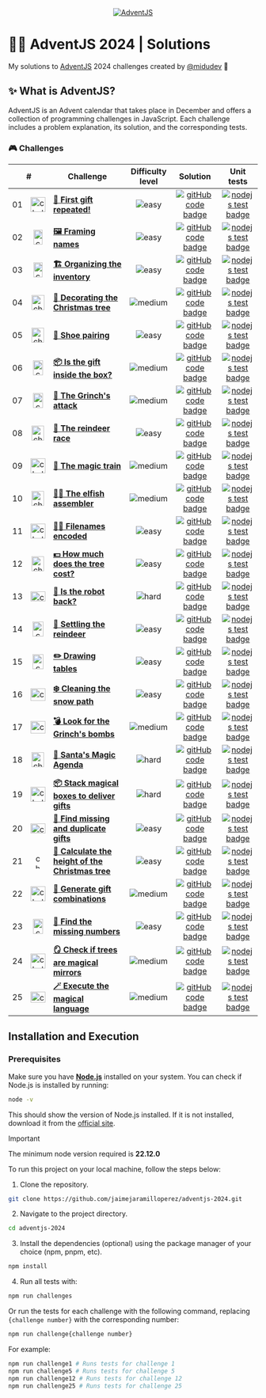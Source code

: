 <div align="center">
  <a href="https://adventjs.dev/">
    <img src="https://github.com/user-attachments/assets/b36d29a4-25c7-4964-a6a0-44f1e1486376" alt="AdventJS" />
  </a>
</div>

# 🎅🏻 AdventJS 2024 | Solutions

My solutions to [AdventJS](https://adventjs.dev/) 2024 challenges created by [@midudev](https://github.com/midudev/) 👾

## ✨ What is AdventJS?

AdventJS is an Advent calendar that takes place in December and offers a collection of programming challenges in JavaScript. Each challenge includes a problem explanation, its solution, and the corresponding tests.

### 🎮 Challenges

<table>
  <thead>
    <tr>
      <th align="center" colspan="2">#</th>
      <th align="center">Challenge</th>
      <th align="center">Difficulty level</th>
      <th align="center">Solution</th>
      <th align="center">Unit tests</th>
    </td>
  </thead>
  <tbody>
    <tr>
      <td align="center">01</td>
      <td align="center">
        <img src="https://github.com/user-attachments/assets/18a89486-23f7-410f-9a7f-58a70ce02a8c" alt="challenge #01" width="30" height="30" />
      </td>
      <td>
        <a href="/src/challenge-01/README.md"><strong>🎁 First gift repeated!</strong></a>
      </td>
      <td align="center">
        <img src="https://img.shields.io/badge/Easy-77A626" alt="easy" />
      </td>
      <td align="center">
        <a href="/src/challenge-01/index.js">
          <img src="https://img.shields.io/badge/Code-181717?logo=github&logoColor=fff&color=000" alt="gitHub code badge" />
        </a>
      </td>
      <td align="center">
        <a href="/src/challenge-01/index.test.js">
          <img src="https://img.shields.io/badge/Tests-181717?logo=nodedotjs&logoColor=fff&color=000" alt="nodejs test badge" />
        </a>
      </td>
    </tr>
    <tr>
      <td align="center">02</td>
      <td align="center">
        <img src="https://github.com/user-attachments/assets/a4b4d67b-6caa-446f-8efd-ef34abd870ef" alt="challenge #02" width="18" height="30" />
      </td>
      <td>
        <a href="/src/challenge-02/README.md"><strong>🖼️ Framing names</strong></a>
      </td>
      <td align="center">
        <img src="https://img.shields.io/badge/Easy-77A626" alt="easy" />
      </td>
      <td align="center">
        <a href="/src/challenge-02/index.js">
          <img src="https://img.shields.io/badge/Code-181717?logo=github&logoColor=fff&color=000" alt="gitHub code badge" />
        </a>
      </td>
      <td align="center">
        <a href="/src/challenge-02/index.test.js">
          <img src="https://img.shields.io/badge/Tests-181717?logo=nodedotjs&logoColor=fff&color=000" alt="nodejs test badge" />
        </a>
      </td>
    </tr>
    <tr>
      <td align="center">03</td>
      <td align="center">
        <img src="https://github.com/user-attachments/assets/06c42bb3-debe-481b-86c7-c1802a8a6654" alt="challenge #03" width="18" height="30" />
      </td>
      <td>
        <a href="/src/challenge-03/README.md"><strong>🏗️ Organizing the inventory</strong></a>
      </td>
      <td align="center">
        <img src="https://img.shields.io/badge/Easy-77A626" alt="easy" />
      </td>
      <td align="center">
        <a href="/src/challenge-03/index.js">
          <img src="https://img.shields.io/badge/Code-181717?logo=github&logoColor=fff&color=000" alt="gitHub code badge" />
        </a>
      </td>
      <td align="center">
        <a href="/src/challenge-03/index.test.js">
          <img src="https://img.shields.io/badge/Tests-181717?logo=nodedotjs&logoColor=fff&color=000" alt="nodejs test badge" />
        </a>
      </td>
    </tr>
    <tr>
      <td align="center">04</td>
      <td align="center">
        <img src="https://github.com/user-attachments/assets/ab7e6d6e-fc35-4fb2-a5d3-71c9b7e84808" alt="challenge #04" width="26" height="30" />
      </td>
      <td>
        <a href="/src/challenge-04/README.md"><strong>🎄 Decorating the Christmas tree</strong></a>
      </td>
      <td align="center">
        <img src="https://img.shields.io/badge/Medium-E3A008" alt="medium" />
      </td>
      <td align="center">
        <a href="/src/challenge-04/index.js">
          <img src="https://img.shields.io/badge/Code-181717?logo=github&logoColor=fff&color=000" alt="gitHub code badge" />
        </a>
      </td>
      <td align="center">
        <a href="/src/challenge-04/index.test.js">
          <img src="https://img.shields.io/badge/Tests-181717?logo=nodedotjs&logoColor=fff&color=000" alt="nodejs test badge" />
        </a>
      </td>
    </tr>
    <tr>
      <td align="center">05</td>
      <td align="center">
        <img src="https://github.com/user-attachments/assets/55333746-8526-4319-b8b3-c5bf2bd00562" alt="challenge #05" width="25" height="30" />
      </td>
      <td>
        <a href="/src/challenge-05/README.md"><strong>👞 Shoe pairing</strong></a>
      </td>
      <td align="center">
        <img src="https://img.shields.io/badge/Easy-77A626" alt="easy" />
      </td>
      <td align="center">
        <a href="/src/challenge-05/index.js">
          <img src="https://img.shields.io/badge/Code-181717?logo=github&logoColor=fff&color=000" alt="gitHub code badge" />
        </a>
      </td>
      <td align="center">
        <a href="/src/challenge-05/index.test.js">
          <img src="https://img.shields.io/badge/Tests-181717?logo=nodedotjs&logoColor=fff&color=000" alt="nodejs test badge" />
        </a>
      </td>
    </tr>
    <tr>
      <td align="center">06</td>
      <td align="center">
        <img src="https://github.com/user-attachments/assets/51ae0ba3-b4b0-4f5f-9421-bef8e5688424" alt="challenge #06" width="20" height="30" />
      </td>
      <td>
        <a href="/src/challenge-06/README.md"><strong>📦 Is the gift inside the box?</strong></a>
      </td>
      <td align="center">
        <img src="https://img.shields.io/badge/Medium-E3A008" alt="medium" />
      </td>
      <td align="center">
        <a href="/src/challenge-06/index.js">
          <img src="https://img.shields.io/badge/Code-181717?logo=github&logoColor=fff&color=000" alt="gitHub code badge" />
        </a>
      </td>
      <td align="center">
        <a href="/src/challenge-06/index.test.js">
          <img src="https://img.shields.io/badge/Tests-181717?logo=nodedotjs&logoColor=fff&color=000" alt="nodejs test badge" />
        </a>
      </td>
    </tr>
    <tr>
      <td align="center">07</td>
      <td align="center">
        <img src="https://github.com/user-attachments/assets/a42fef8f-6e18-41a5-bbfd-479c7fe81fe3" alt="challenge #07" width="20" height="30" />
      </td>
      <td>
        <a href="/src/challenge-07/README.md"><strong>👹 The Grinch's attack</strong></a>
      </td>
      <td align="center">
        <img src="https://img.shields.io/badge/Medium-E3A008" alt="medium" />
      </td>
      <td align="center">
        <a href="/src/challenge-07/index.js">
          <img src="https://img.shields.io/badge/Code-181717?logo=github&logoColor=fff&color=000" alt="gitHub code badge" />
        </a>
      </td>
      <td align="center">
        <a href="/src/challenge-07/index.test.js">
          <img src="https://img.shields.io/badge/Tests-181717?logo=nodedotjs&logoColor=fff&color=000" alt="nodejs test badge" />
        </a>
      </td>
    </tr>
    <tr>
      <td align="center">08</td>
      <td align="center">
        <img src="https://github.com/user-attachments/assets/0911f9ce-e4f1-4c86-9762-4618a4df2ee6" alt="challenge #08" width="25" height="30" />
      </td>
      <td>
        <a href="/src/challenge-08/README.md"><strong>🦌 The reindeer race</strong></a>
      </td>
      <td align="center">
        <img src="https://img.shields.io/badge/Easy-77A626" alt="easy" />
      </td>
      <td align="center">
        <a href="/src/challenge-08/index.js">
          <img src="https://img.shields.io/badge/Code-181717?logo=github&logoColor=fff&color=000" alt="gitHub code badge" />
        </a>
      </td>
      <td align="center">
        <a href="/src/challenge-08/index.test.js">
          <img src="https://img.shields.io/badge/Tests-181717?logo=nodedotjs&logoColor=fff&color=000" alt="nodejs test badge" />
        </a>
      </td>
    </tr>
    <tr>
      <td align="center">09</td>
      <td align="center">
        <img src="https://github.com/user-attachments/assets/994e4ce7-7f58-41c7-9e93-2546ecd488ea" alt="challenge #09" width="30" height="30" />
      </td>
      <td>
        <a href="/src/challenge-09/README.md"><strong>🚂 The magic train</strong></a>
      </td>
      <td align="center">
        <img src="https://img.shields.io/badge/Medium-E3A008" alt="medium" />
      </td>
      <td align="center">
        <a href="/src/challenge-09/index.js">
          <img src="https://img.shields.io/badge/Code-181717?logo=github&logoColor=fff&color=000" alt="gitHub code badge" />
        </a>
      </td>
      <td align="center">
        <a href="/src/challenge-09/index.test.js">
          <img src="https://img.shields.io/badge/Tests-181717?logo=nodedotjs&logoColor=fff&color=000" alt="nodejs test badge" />
        </a>
      </td>
    </tr>
    <tr>
      <td align="center">10</td>
      <td align="center">
        <img src="https://github.com/user-attachments/assets/15c9f399-523d-458f-abc8-499bba6c49ac" alt="challenge #10" width="25" height="30" />
      </td>
      <td>
        <a href="/src/challenge-10/README.md"><strong>👩‍💻 The elfish assembler</strong></a>
      </td>
      <td align="center">
        <img src="https://img.shields.io/badge/Medium-E3A008" alt="medium" />
      </td>
      <td align="center">
        <a href="/src/challenge-10/index.js">
          <img src="https://img.shields.io/badge/Code-181717?logo=github&logoColor=fff&color=000" alt="gitHub code badge" />
        </a>
      </td>
      <td align="center">
        <a href="/src/challenge-10/index.test.js">
          <img src="https://img.shields.io/badge/Tests-181717?logo=nodedotjs&logoColor=fff&color=000" alt="nodejs test badge" />
        </a>
      </td>
    </tr>
    <tr>
      <td align="center">11</td>
      <td align="center">
        <img src="https://github.com/user-attachments/assets/e865c635-1402-43dd-b491-2c8ef461ea4f" alt="challenge #11" width="30" height="30" />
      </td>
      <td>
        <a href="/src/challenge-11/README.md"><strong>🏴‍☠️ Filenames encoded</strong></a>
      </td>
      <td align="center">
        <img src="https://img.shields.io/badge/Easy-77A626" alt="easy" />
      </td>
      <td align="center">
        <a href="/src/challenge-11/index.js">
          <img src="https://img.shields.io/badge/Code-181717?logo=github&logoColor=fff&color=000" alt="gitHub code badge" />
        </a>
      </td>
      <td align="center">
        <a href="/src/challenge-11/index.test.js">
          <img src="https://img.shields.io/badge/Tests-181717?logo=nodedotjs&logoColor=fff&color=000" alt="nodejs test badge" />
        </a>
      </td>
    </tr>
    <tr>
      <td align="center">12</td>
      <td align="center">
        <img src="https://github.com/user-attachments/assets/831f5baa-b6c2-446b-8d0f-18b842580154" alt="challenge #12" width="25" height="30" />
      </td>
      <td>
        <a href="/src/challenge-12/README.md"><strong>💵 How much does the tree cost?</strong></a>
      </td>
      <td align="center">
        <img src="https://img.shields.io/badge/Easy-77A626" alt="easy" />
      </td>
      <td align="center">
        <a href="/src/challenge-12/index.js">
          <img src="https://img.shields.io/badge/Code-181717?logo=github&logoColor=fff&color=000" alt="gitHub code badge" />
        </a>
      </td>
      <td align="center">
        <a href="/src/challenge-12/index.test.js">
          <img src="https://img.shields.io/badge/Tests-181717?logo=nodedotjs&logoColor=fff&color=000" alt="nodejs test badge" />
        </a>
      </td>
    </tr>
    <tr>
      <td align="center">13</td>
      <td align="center">
        <img src="https://github.com/user-attachments/assets/f06405dd-9550-4ebf-9148-cafc8f5c5813" alt="challenge #13" width="30" height="20" />
      </td>
      <td>
        <a href="/src/challenge-13/README.md"><strong>🤖 Is the robot back?</strong></a>
      </td>
      <td align="center">
        <img src="https://img.shields.io/badge/Hard-DC2626" alt="hard" />
      </td>
      <td align="center">
        <a href="/src/challenge-13/index.js">
          <img src="https://img.shields.io/badge/Code-181717?logo=github&logoColor=fff&color=000" alt="gitHub code badge" />
        </a>
      </td>
      <td align="center">
        <a href="/src/challenge-13/index.test.js">
          <img src="https://img.shields.io/badge/Tests-181717?logo=nodedotjs&logoColor=fff&color=000" alt="nodejs test badge" />
        </a>
      </td>
    </tr>
    <tr>
      <td align="center">14</td>
      <td align="center">
        <img src="https://github.com/user-attachments/assets/121563cc-0b5e-4fe2-a95f-6001567fff07" alt="challenge #14" width="22" height="30" />
      </td>
      <td>
        <a href="/src/challenge-14/README.md"><strong>🦌 Settling the reindeer</strong></a>
      </td>
      <td align="center">
        <img src="https://img.shields.io/badge/Easy-77A626" alt="easy" />
      </td>
      <td align="center">
        <a href="/src/challenge-14/index.js">
          <img src="https://img.shields.io/badge/Code-181717?logo=github&logoColor=fff&color=000" alt="gitHub code badge" />
        </a>
      </td>
      <td align="center">
        <a href="/src/challenge-14/index.test.js">
          <img src="https://img.shields.io/badge/Tests-181717?logo=nodedotjs&logoColor=fff&color=000" alt="nodejs test badge" />
        </a>
      </td>
    </tr>
    <tr>
      <td align="center">15</td>
      <td align="center">
        <img src="https://github.com/user-attachments/assets/b67d4242-7702-4110-b0e2-f3a6e402d0e3" alt="challenge #15" width="22" height="30" />
      </td>
      <td>
        <a href="/src/challenge-15/README.md"><strong>✏️ Drawing tables</strong></a>
      </td>
      <td align="center">
        <img src="https://img.shields.io/badge/Easy-77A626" alt="easy" />
      </td>
      <td align="center">
        <a href="/src/challenge-15/index.js">
          <img src="https://img.shields.io/badge/Code-181717?logo=github&logoColor=fff&color=000" alt="gitHub code badge" />
        </a>
      </td>
      <td align="center">
        <a href="/src/challenge-15/index.test.js">
          <img src="https://img.shields.io/badge/Tests-181717?logo=nodedotjs&logoColor=fff&color=000" alt="nodejs test badge" />
        </a>
      </td>
    </tr>
    <tr>
      <td align="center">16</td>
      <td align="center">
        <img src="https://github.com/user-attachments/assets/c8965888-dd9d-4e6e-bd3d-450d0c10cb84" alt="challenge #16" width="30" height="25" />
      </td>
      <td>
        <a href="/src/challenge-16/README.md"><strong>❄️ Cleaning the snow path</strong></a>
      </td>
      <td align="center">
        <img src="https://img.shields.io/badge/Easy-77A626" alt="easy" />
      </td>
      <td align="center">
        <a href="/src/challenge-16/index.js">
          <img src="https://img.shields.io/badge/Code-181717?logo=github&logoColor=fff&color=000" alt="gitHub code badge" />
        </a>
      </td>
      <td align="center">
        <a href="/src/challenge-16/index.test.js">
          <img src="https://img.shields.io/badge/Tests-181717?logo=nodedotjs&logoColor=fff&color=000" alt="nodejs test badge" />
        </a>
      </td>
    </tr>
    <tr>
      <td align="center">17</td>
      <td align="center">
        <img src="https://github.com/user-attachments/assets/e7e9fd49-858b-46cb-ae42-f665501d352c" alt="challenge #17" width="30" height="25" />
      </td>
      <td>
        <a href="/src/challenge-17/README.md"><strong>💣 Look for the Grinch's bombs</strong></a>
      </td>
      <td align="center">
        <img src="https://img.shields.io/badge/Medium-E3A008" alt="medium" />
      </td>
      <td align="center">
        <a href="/src/challenge-17/index.js">
          <img src="https://img.shields.io/badge/Code-181717?logo=github&logoColor=fff&color=000" alt="gitHub code badge" />
        </a>
      </td>
      <td align="center">
        <a href="/src/challenge-17/index.test.js">
          <img src="https://img.shields.io/badge/Tests-181717?logo=nodedotjs&logoColor=fff&color=000" alt="nodejs test badge" />
        </a>
      </td>
    </tr>
    <tr>
      <td align="center">18</td>
      <td align="center">
        <img src="https://github.com/user-attachments/assets/bd4c1137-7617-466b-8422-405b1cf03886" alt="challenge #18" width="25" height="30" />
      </td>
      <td>
        <a href="/src/challenge-18/README.md"><strong>📇 Santa's Magic Agenda</strong></a>
      </td>
      <td align="center">
        <img src="https://img.shields.io/badge/Hard-DC2626" alt="hard" />
      </td>
      <td align="center">
        <a href="/src/challenge-18/index.js">
          <img src="https://img.shields.io/badge/Code-181717?logo=github&logoColor=fff&color=000" alt="gitHub code badge" />
        </a>
      </td>
      <td align="center">
        <a href="/src/challenge-18/index.test.js">
          <img src="https://img.shields.io/badge/Tests-181717?logo=nodedotjs&logoColor=fff&color=000" alt="nodejs test badge" />
        </a>
      </td>
    </tr>
    <tr>
      <td align="center">19</td>
      <td align="center">
        <img src="https://github.com/user-attachments/assets/a7f1c264-897b-4d31-b5b8-8fc9c0725fbe" alt="challenge #19" width="30" height="30" />
      </td>
      <td>
        <a href="/src/challenge-19/README.md"><strong>📦 Stack magical boxes to deliver gifts</strong></a>
      </td>
      <td align="center">
        <img src="https://img.shields.io/badge/Hard-DC2626" alt="hard" />
      </td>
      <td align="center">
        <a href="/src/challenge-19/index.js">
          <img src="https://img.shields.io/badge/Code-181717?logo=github&logoColor=fff&color=000" alt="gitHub code badge" />
        </a>
      </td>
      <td align="center">
        <a href="/src/challenge-19/index.test.js">
          <img src="https://img.shields.io/badge/Tests-181717?logo=nodedotjs&logoColor=fff&color=000" alt="nodejs test badge" />
        </a>
      </td>
    </tr>
    <tr>
      <td align="center">20</td>
      <td align="center">
        <img src="https://github.com/user-attachments/assets/b48b5da3-cd28-48a0-879a-2963a7c7c7f2" alt="challenge #20" width="30" height="20" />
      </td>
      <td>
        <a href="/src/challenge-20/README.md"><strong>🎁 Find missing and duplicate gifts</strong></a>
      </td>
      <td align="center">
        <img src="https://img.shields.io/badge/Easy-77A626" alt="easy" />
      </td>
      <td align="center">
        <a href="/src/challenge-20/index.js">
          <img src="https://img.shields.io/badge/Code-181717?logo=github&logoColor=fff&color=000" alt="gitHub code badge" />
        </a>
      </td>
      <td align="center">
        <a href="/src/challenge-20/index.test.js">
          <img src="https://img.shields.io/badge/Tests-181717?logo=nodedotjs&logoColor=fff&color=000" alt="nodejs test badge" />
        </a>
      </td>
    </tr>
    <tr>
      <td align="center">21</td>
      <td align="center">
        <img src="https://github.com/user-attachments/assets/a871c703-3768-4ed1-b173-30bb08651821" alt="challenge #21" width="15" height="30" />
      </td>
      <td>
        <a href="/src/challenge-21/README.md"><strong>🎄 Calculate the height of the Christmas tree</strong></a>
      </td>
      <td align="center">
        <img src="https://img.shields.io/badge/Easy-77A626" alt="easy" />
      </td>
      <td align="center">
        <a href="/src/challenge-21/index.js">
          <img src="https://img.shields.io/badge/Code-181717?logo=github&logoColor=fff&color=000" alt="gitHub code badge" />
        </a>
      </td>
      <td align="center">
        <a href="/src/challenge-21/index.test.js">
          <img src="https://img.shields.io/badge/Tests-181717?logo=nodedotjs&logoColor=fff&color=000" alt="nodejs test badge" />
        </a>
      </td>
    </tr>
    <tr>
      <td align="center">22</td>
      <td align="center">
        <img src="https://github.com/user-attachments/assets/991e1497-53c6-41b6-aab5-78c8d42dffdd" alt="challenge 22" width="30" height="30" />
      </td>
      <td>
        <a href="/src/challenge-22/README.md"><strong>🎁 Generate gift combinations</strong></a>
      </td>
      <td align="center">
        <img src="https://img.shields.io/badge/Medium-E3A008" alt="medium" />
      </td>
      <td align="center">
        <a href="/src/challenge-22/index.js">
          <img src="https://img.shields.io/badge/Code-18117?logo=github&logoColor=fff&color=000" alt="gitHub code badge" />
        </a>
      </td>
      <td align="center">
        <a href="/src/challenge-22/index.test.js">
          <img src="https://img.shields.io/badge/Tests-181717?logo=nodedotjs&logoColor=fff&color=000" alt="nodejs test badge" />
        </a>
      </td>
    </tr>
    <tr>
      <td align="center">23</td>
      <td align="center">
        <img src="https://github.com/user-attachments/assets/21bfe558-738a-4343-9929-0985c81aa078" alt="challenge #23" width="20" height="30" />
      </td>
      <td>
        <a href="/src/challenge-23/README.md"><strong>🔢 Find the missing numbers</strong></a>
      </td>
      <td align="center">
        <img src="https://img.shields.io/badge/Easy-77A626" alt="easy" />
      </td>
      <td align="center">
        <a href="/src/challenge-23/index.js">
          <img src="https://img.shields.io/badge/Code-181717?logo=github&logoColor=fff&color=000" alt="gitHub code badge" />
        </a>
      </td>
      <td align="center">
        <a href="/src/challenge-23/index.test.js">
          <img src="https://img.shields.io/badge/Tests-181717?logo=nodedotjs&logoColor=fff&color=000" alt="nodejs test badge" />
        </a>
      </td>
    </tr>
    <tr>
      <td align="center">24</td>
      <td align="center">
        <img src="https://github.com/user-attachments/assets/b294486b-0e16-4e5c-9d37-8c22eca92860" alt="challenge 24" width="30" height="30" />
      </td>
      <td>
        <a href="/src/challenge-24/README.md"><strong>🪞 Check if trees are magical mirrors</strong></a>
      </td>
      <td align="center">
        <img src="https://img.shields.io/badge/Medium-E3A008" alt="medium" />
      </td>
      <td align="center">
        <a href="/src/challenge-24/index.js">
          <img src="https://img.shields.io/badge/Code-18117?logo=github&logoColor=fff&color=000" alt="gitHub code badge" />
        </a>
      </td>
      <td align="center">
        <a href="/src/challenge-24/index.test.js">
          <img src="https://img.shields.io/badge/Tests-181717?logo=nodedotjs&logoColor=fff&color=000" alt="nodejs test badge" />
        </a>
      </td>
    </tr>
    <tr>
      <td align="center">25</td>
      <td align="center">
        <img src="https://github.com/user-attachments/assets/89c205dd-9f09-485e-a1fb-3bd8e3223c7c" alt="challenge 25" width="30" height="22" />
      </td>
      <td>
        <a href="/src/challenge-25/README.md"><strong>🪄 Execute the magical language</strong></a>
      </td>
      <td align="center">
        <img src="https://img.shields.io/badge/Medium-E3A008" alt="medium" />
      </td>
      <td align="center">
        <a href="/src/challenge-25/index.js">
          <img src="https://img.shields.io/badge/Code-18117?logo=github&logoColor=fff&color=000" alt="gitHub code badge" />
        </a>
      </td>
      <td align="center">
        <a href="/src/challenge-25/index.test.js">
          <img src="https://img.shields.io/badge/Tests-181717?logo=nodedotjs&logoColor=fff&color=000" alt="nodejs test badge" />
        </a>
      </td>
    </tr>
  </tbody>
</table>

## Installation and Execution

### Prerequisites

Make sure you have [**Node.js**](https://nodejs.org/) installed on your system. You can check if Node.js is installed by running:

```bash
node -v
```

This should show the version of Node.js installed. If it is not installed, download it from the [official site](https://nodejs.org/).

> [!IMPORTANT]
> The minimum node version required is **22.12.0**

To run this project on your local machine, follow the steps below:

1. Clone the repository.

```bash
git clone https://github.com/jaimejaramilloperez/adventjs-2024.git
```

2. Navigate to the project directory.

```bash
cd adventjs-2024
```

3. Install the dependencies (optional) using the package manager of your choice (npm, pnpm, etc).

```bash
npm install
```

4. Run all tests with:

```bash
npm run challenges
```

Or run the tests for each challenge with the following command, replacing `{challenge number}` with the corresponding number:

```bash
npm run challenge{challenge number}
```

For example:

```bash
npm run challenge1 # Runs tests for challenge 1
npm run challenge5 # Runs tests for challenge 5
npm run challenge12 # Runs tests for challenge 12
npm run challenge25 # Runs tests for challenge 25
```
